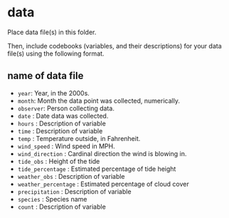 # data

Place data file(s) in this folder.

Then, include codebooks (variables, and their descriptions) for your data file(s)
using the following format.

## name of data file

- `year`: Year, in the 2000s. 
- `month`: Month the data point was collected, numerically.  
- `observer`: Person collecting data.
- `date` : Date data was collected. 
- `hours` : Description of variable
- `time` : Description of variable
- `temp` : Temperature outside, in Fahrenheit.
- `wind_speed` : Wind speed in MPH.
- `wind_direction` : Cardinal direction the wind is blowing in.
- `tide_obs` : Height of the tide
- `tide_percentage` : Estimated percentage of tide height
- `weather_obs` : Description of variable
- `weather_percentage` : Estimated percentage of cloud cover
- `precipitation` : Description of variable
- `species` : Species name
- `count` : Description of variable

